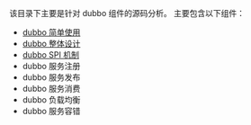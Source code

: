 该目录下主要是针对 dubbo 组件的源码分析。
主要包含以下组件：
- [dubbo 简单使用](ali/dubbo/use.md)
- [dubbo 整体设计](ali/dubbo/design.md)
- [dubbo SPI 机制](ali/dubbo/spi.md)
- dubbo 服务注册
- dubbo 服务发布
- dubbo 服务消费
- dubbo 负载均衡
- dubbo 服务容错
